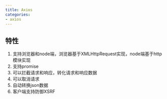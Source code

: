 ```yaml
---
title: Axios
categories: 
- axios
---
```


## 特性

1. 支持浏览器和node端，浏览器基于XMLHttpRequest实现，node端基于http模块实现
2. 支持promise
3. 可以拦截请求和响应，转化请求和响应数据
4. 可以取消请求
5. 自动转换json数据
6. 客户端支持防御XSRF